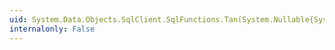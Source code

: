 ```yaml
---
uid: System.Data.Objects.SqlClient.SqlFunctions.Tan(System.Nullable{System.Decimal})
internalonly: False
---
```

